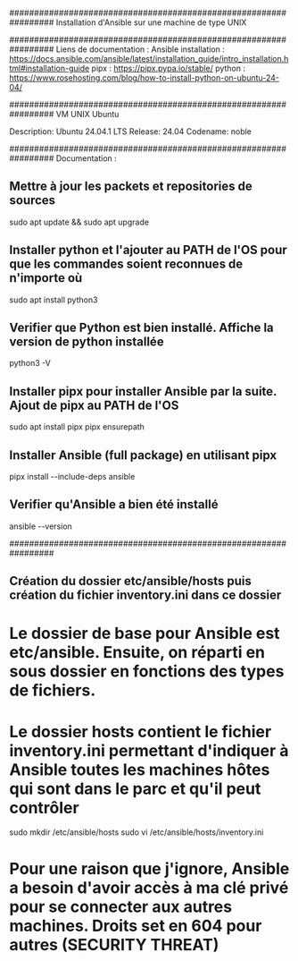 #################################################################
Installation d'Ansible sur une machine de type UNIX

#################################################################
Liens de documentation : 
Ansible installation : https://docs.ansible.com/ansible/latest/installation_guide/intro_installation.html#installation-guide
pipx : https://pipx.pypa.io/stable/
python : https://www.rosehosting.com/blog/how-to-install-python-on-ubuntu-24-04/

#################################################################
VM UNIX Ubuntu

Description:    Ubuntu 24.04.1 LTS
Release:        24.04
Codename:       noble

#################################################################
Documentation : 

## Mettre à jour les packets et repositories de sources
sudo apt update && sudo apt upgrade

## Installer python et l'ajouter au PATH de l'OS pour que les commandes soient reconnues de n'importe où
sudo apt install python3

## Verifier que Python est bien installé. Affiche la version de python installée
python3 -V

## Installer pipx pour installer Ansible par la suite. Ajout de pipx au PATH de l'OS
sudo apt install pipx
pipx ensurepath

## Installer Ansible (full package) en utilisant pipx 
pipx install --include-deps ansible

## Verifier qu'Ansible a bien été installé
ansible --version

#################################################################
## Création du dossier etc/ansible/hosts puis création du fichier inventory.ini dans ce dossier
# Le dossier de base pour Ansible est etc/ansible. Ensuite, on réparti en sous dossier en fonctions des types de fichiers.
# Le dossier hosts contient le fichier inventory.ini permettant d'indiquer à Ansible toutes les machines hôtes qui sont dans le parc et qu'il peut contrôler
sudo mkdir /etc/ansible/hosts
sudo vi /etc/ansible/hosts/inventory.ini

# Pour une raison que j'ignore, Ansible a besoin d'avoir accès à ma clé privé pour se connecter aux autres machines. Droits set en 604 pour autres (SECURITY THREAT)